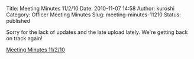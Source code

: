 Title: Meeting Minutes 11/2/10
Date: 2010-11-07 14:58
Author: kuroshi
Category: Officer Meeting Minutes
Slug: meeting-minutes-11210
Status: published

Sorry for the lack of updates and the late upload lately. We're getting
back on track again!

[Meeting Minutes
11/2/10](/files/2010/09/10-2-10.pdf)
